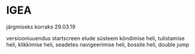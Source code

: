 # IGEA
järgmiseks korraks 29.03.19

versiooniuuendus
startscreen
elude süsteem
kõndimise heli, tulistamise heli, klikkimise heli, seadetes navigeerimise heli, bossile heli, 
double jump


